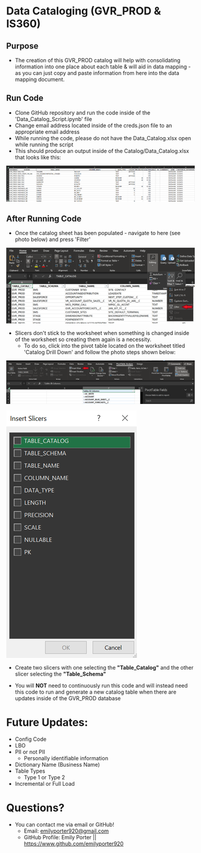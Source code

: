 # Data Cataloging (GVR_PROD & IS360)

## Purpose
* The creation of this GVR_PROD catalog will help with consolidating information into one place about each table & will aid in data mapping - as you can just copy and paste information from here into the data mapping document.


## Run Code
* Clone GitHub repository and run the code inside of the 'Data_Catalog_Script.ipynb' file
* Change email address located inside of the creds.json file to an appropriate email address
* While running the code, please do not have the Data_Catalog.xlsx open while running the script
* This should produce an output inside of the Catalog/Data_Catalog.xlsx that looks like this:

<p>
  <img 
    src=Photos/catalog_creation.png
  >
</p>

## After Running Code

* Once the catalog sheet has been populated - navigate to here (see photo below) and press 'Filter'

<p>
  <img 
    src=Photos/filter.png
  >
</p>

* Slicers don't stick to the worksheet when something is changed inside of the worksheet so creating them again is a necessity.
    * To do so, click into the pivot table located on the worksheet titled 'Catalog Drill Down' and follow the photo steps shown below:

<p>
  <img 
    src=Photos/slicers.png
  >
</p>

<p>
  <img 
    src=Photos/slicer_selector.png
  >
</p>

* Create two slicers with one selecting the **"Table_Catalog"** and the other slicer selecting the **"Table_Schema"**

* You will **NOT** need to continuously run this code and will instead need this code to run and generate a new catalog table when there are updates inside of the GVR_PROD database

# Future Updates: 
* Config Code
* LBO
* PII or not PII
    * Personally identifiable information
* Dictionary Name (Business Name)
* Table Types
    * Type 1 or Type 2
* Incremental or Full Load

# Questions?

* You can contact me via email or GitHub!
    * Email: emilyporter920@gmail.com
    * GitHub Profile: Emily Porter || https://www.github.com/emilyporter920 
